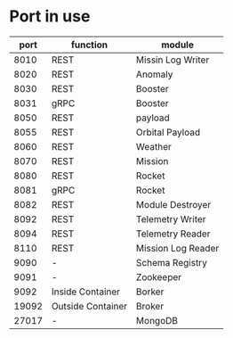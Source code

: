# Port in use

| port  | function          | module             |
| ----- | ----------------- | ------------------ |
| 8010  | REST              | Missin Log Writer  |
| 8020  | REST              | Anomaly            |
| 8030  | REST              | Booster            |
| 8031  | gRPC              | Booster            |
| 8050  | REST              | payload            |
| 8055  | REST              | Orbital Payload    |
| 8060  | REST              | Weather            |
| 8070  | REST              | Mission            |
| 8080  | REST              | Rocket             |
| 8081  | gRPC              | Rocket             |
| 8082  | REST              | Module Destroyer   |
| 8092  | REST              | Telemetry Writer   |
| 8094  | REST              | Telemetry Reader   |
| 8110  | REST              | Mission Log Reader |
| 9090  | -                 | Schema Registry    |
| 9091  | -                 | Zookeeper          |
| 9092  | Inside Container  | Borker             |
| 19092 | Outside Container | Broker             |
| 27017 | -                 | MongoDB            |
